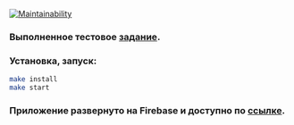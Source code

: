 [![Maintainability](https://api.codeclimate.com/v1/badges/163fc97b1ac6687a509c/maintainability)](https://codeclimate.com/github/artem-mar/trade-room/maintainability)

### Выполненное тестовое [задание](https://github.com/lotus-uems/Test_React_Trade).
### Установка, запуск:

```bash
make install
make start
```

### Приложение развернуто на Firebase и доступно по [ссылке](https://trade-room-7f3ef.web.app/).